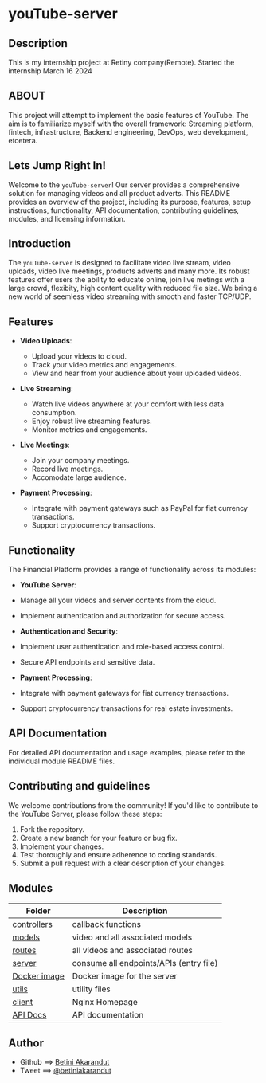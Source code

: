 # youTube-server

## Description
This is my internship project at Retiny company(Remote). Started the internship March 16 2024

## ABOUT
This project will attempt to implement the basic features of YouTube. The aim is to familiarize myself with the overall framework: Streaming platform, fintech, infrastructure, Backend engineering, DevOps, web development, etcetera.

## Lets Jump Right In!

Welcome to the `youTube-server`! Our server provides a comprehensive solution for managing videos and all product adverts. This README provides an overview of the project, including its purpose, features, setup instructions, functionality, API documentation, contributing guidelines, modules, and licensing information.

## Introduction

The `youTube-server` is designed to facilitate video live stream, video uploads, video live meetings, products adverts and many more. Its robust features offer users the ability to educate online, join live metings with a large crowd, flexibity, high content quality with reduced file size. We bring a new world of seemless video streaming with smooth and faster TCP/UDP.

## Features

- **Video Uploads**:
  - Upload your videos to cloud.
  - Track your video metrics and engagements.
  - View and hear from your audience about your uploaded videos.

- **Live Streaming**:
  - Watch live videos anywhere at your comfort with less data consumption.
  - Enjoy robust live streaming features.
  - Monitor metrics and engagements.

- **Live Meetings**:
  - Join your company meetings.
  - Record live meetings.
  - Accomodate large audience.

- **Payment Processing**:
  - Integrate with payment gateways such as PayPal for fiat currency transactions.
  - Support cryptocurrency transactions.

## Functionality

The Financial Platform provides a range of functionality across its modules:

- **YouTube Server**:
- Manage all your videos and server contents from the cloud.
- Implement authentication and authorization for secure access.

- **Authentication and Security**:
- Implement user authentication and role-based access control.
- Secure API endpoints and sensitive data.

- **Payment Processing**:
- Integrate with payment gateways for fiat currency transactions.
- Support cryptocurrency transactions for real estate investments.

## API Documentation

For detailed API documentation and usage examples, please refer to the individual module README files.

## Contributing and guidelines

We welcome contributions from the community! If you'd like to contribute to the YouTube Server, please follow these steps:

1. Fork the repository.
2. Create a new branch for your feature or bug fix.
3. Implement your changes.
4. Test thoroughly and ensure adherence to coding standards.
5. Submit a pull request with a clear description of your changes.

## Modules
| Folder | Description |
|--------|-------------|
|[controllers](./controllers/) | callback functions |
| [models](./models/) | video and all associated models |
| [routes](./routes/) | all videos and associated routes |
| [server](./server.js) | consume all endpoints/APIs (entry file) |
| [Docker image](./Dockerfile) | Docker image for the server |
| [utils](./utils/)  | utility files |
| [client](./client/) | Nginx Homepage |
| [API Docs](./api_doc.js) | API documentation |



## Author
- Github ==> [Betini Akarandut](https://github.com/betiniakarandut)
- Tweet ==> [@betiniakarandut](https://twitter.com/betiniakarandut)

